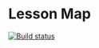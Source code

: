 # Lesson Map
[![Build status](https://ci.appveyor.com/api/projects/status/wl54kq9j241q2i04?svg=true)](https://ci.appveyor.com/project/igrkirillov/lesson-map)